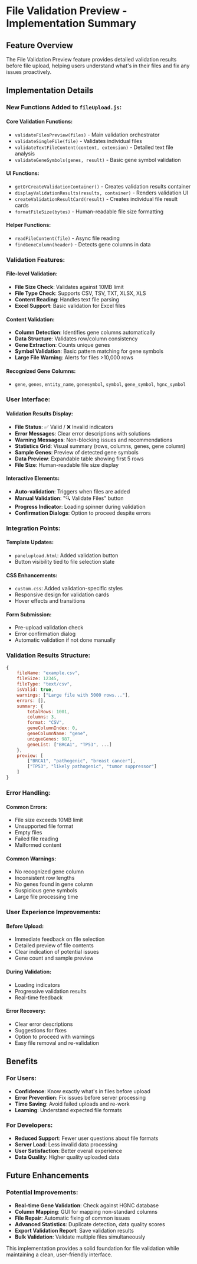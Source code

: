 # File Validation Preview - Implementation Summary

## Feature Overview
The File Validation Preview feature provides detailed validation results before file upload, helping users understand what's in their files and fix any issues proactively.

## Implementation Details

### New Functions Added to `fileUpload.js`:

#### Core Validation Functions:
- `validateFilesPreview(files)` - Main validation orchestrator
- `validateSingleFile(file)` - Validates individual files
- `validateTextFileContent(content, extension)` - Detailed text file analysis
- `validateGeneSymbols(genes, result)` - Basic gene symbol validation

#### UI Functions:
- `getOrCreateValidationContainer()` - Creates validation results container
- `displayValidationResults(results, container)` - Renders validation UI
- `createValidationResultCard(result)` - Creates individual file result cards
- `formatFileSize(bytes)` - Human-readable file size formatting

#### Helper Functions:
- `readFileContent(file)` - Async file reading
- `findGeneColumn(header)` - Detects gene columns in data

### Validation Features:

#### File-level Validation:
- **File Size Check**: Validates against 10MB limit
- **File Type Check**: Supports CSV, TSV, TXT, XLSX, XLS
- **Content Reading**: Handles text file parsing
- **Excel Support**: Basic validation for Excel files

#### Content Validation:
- **Column Detection**: Identifies gene columns automatically
- **Data Structure**: Validates row/column consistency
- **Gene Extraction**: Counts unique genes
- **Symbol Validation**: Basic pattern matching for gene symbols
- **Large File Warning**: Alerts for files >10,000 rows

#### Recognized Gene Columns:
- `gene`, `genes`, `entity_name`, `genesymbol`, `symbol`, `gene_symbol`, `hgnc_symbol`

### User Interface:

#### Validation Results Display:
- **File Status**: ✅ Valid / ❌ Invalid indicators
- **Error Messages**: Clear error descriptions with solutions
- **Warning Messages**: Non-blocking issues and recommendations
- **Statistics Grid**: Visual summary (rows, columns, genes, gene column)
- **Sample Genes**: Preview of detected gene symbols
- **Data Preview**: Expandable table showing first 5 rows
- **File Size**: Human-readable file size display

#### Interactive Elements:
- **Auto-validation**: Triggers when files are added
- **Manual Validation**: "🔍 Validate Files" button
- **Progress Indicator**: Loading spinner during validation
- **Confirmation Dialogs**: Option to proceed despite errors

### Integration Points:

#### Template Updates:
- `panelupload.html`: Added validation button
- Button visibility tied to file selection state

#### CSS Enhancements:
- `custom.css`: Added validation-specific styles
- Responsive design for validation cards
- Hover effects and transitions

#### Form Submission:
- Pre-upload validation check
- Error confirmation dialog
- Automatic validation if not done manually

### Validation Results Structure:

```javascript
{
    fileName: "example.csv",
    fileSize: 12345,
    fileType: "text/csv",
    isValid: true,
    warnings: ["Large file with 5000 rows..."],
    errors: [],
    summary: {
        totalRows: 1001,
        columns: 3,
        format: "CSV",
        geneColumnIndex: 0,
        geneColumnName: "gene",
        uniqueGenes: 987,
        geneList: ["BRCA1", "TP53", ...]
    },
    preview: [
        ["BRCA1", "pathogenic", "breast cancer"],
        ["TP53", "likely pathogenic", "tumor suppressor"]
    ]
}
```

### Error Handling:

#### Common Errors:
- File size exceeds 10MB limit
- Unsupported file format
- Empty files
- Failed file reading
- Malformed content

#### Common Warnings:
- No recognized gene column
- Inconsistent row lengths
- No genes found in gene column
- Suspicious gene symbols
- Large file processing time

### User Experience Improvements:

#### Before Upload:
- Immediate feedback on file selection
- Detailed preview of file contents
- Clear indication of potential issues
- Gene count and sample preview

#### During Validation:
- Loading indicators
- Progressive validation results
- Real-time feedback

#### Error Recovery:
- Clear error descriptions
- Suggestions for fixes
- Option to proceed with warnings
- Easy file removal and re-validation

## Benefits

### For Users:
- **Confidence**: Know exactly what's in files before upload
- **Error Prevention**: Fix issues before server processing
- **Time Saving**: Avoid failed uploads and re-work
- **Learning**: Understand expected file formats

### For Developers:
- **Reduced Support**: Fewer user questions about file formats
- **Server Load**: Less invalid data processing
- **User Satisfaction**: Better overall experience
- **Data Quality**: Higher quality uploaded data

## Future Enhancements

### Potential Improvements:
- **Real-time Gene Validation**: Check against HGNC database
- **Column Mapping**: GUI for mapping non-standard columns
- **File Repair**: Automatic fixing of common issues
- **Advanced Statistics**: Duplicate detection, data quality scores
- **Export Validation Report**: Save validation results
- **Bulk Validation**: Validate multiple files simultaneously

This implementation provides a solid foundation for file validation while maintaining a clean, user-friendly interface.
